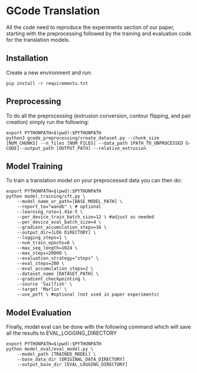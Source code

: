 # GCode Translation

All the code need to reproduce the experiments section of our paper, starting with the preprocessing followed by the training and evaluation code for the translation models.


## Installation

Create a new environment and run:

```pip install -r requirements.txt```


## Preprocessing

To do all the preprocessing (extrusion conversion, contour flipping, and pair creation) simply run the following:

```
export PYTHONPATH=$(pwd):$PYTHONPATH
python3 gcode_preprocessing/create_dataset.py --chunk_size [NUM_CHUNKS] --n_files [NUM_FILES] --data_path [PATH_TO_UNPROCESSED G-CODE]--output_path [OUTPUT_PATH] --relative_extrusion
```


## Model Training
To train a translation model on your preprocessed data you can then do:
```
export PYTHONPATH=$(pwd):$PYTHONPATH
python model_training/sft.py \
    --model_name_or_path=[BASE_MODEL_PATH] \
    --report_to="wandb" \ # optional
    --learning_rate=1.41e-5 \
    --per_device_train_batch_size=12 \ #adjust as needed
    --per_device_eval_batch_size=4 \
    --gradient_accumulation_steps=16 \
    --output_dir=[LOG DiRECTORY] \
    --logging_steps=1 \
    --num_train_epochs=6 \
    --max_seq_length=1024 \
    --max_steps=20000 \
    --evaluation_strategy="steps" \
    --eval_steps=200 \
    --eval_accumulation_steps=2 \
    --dataset_name [DATASET_PATH] \
    --gradient_checkpointing \
    --source 'Sailfish' \
    --target 'Marlin' \
    --use_peft \ #optional (not used in paper experiments)
```


## Model Evaluation

Finally, model eval can be done with the following command which will save all the results to EVAL_LOGGING_DIRECTORY

```
export PYTHONPATH=$(pwd):$PYTHONPATH
python model_eval/eval_model.py \
    --model_path [TRAINED_MODEL] \
    --base_data_dir [ORIGINAL_DATA_DIRECTORY]
    --output_base_dir [EVAL_LOGGING_DIRECTORY]
```